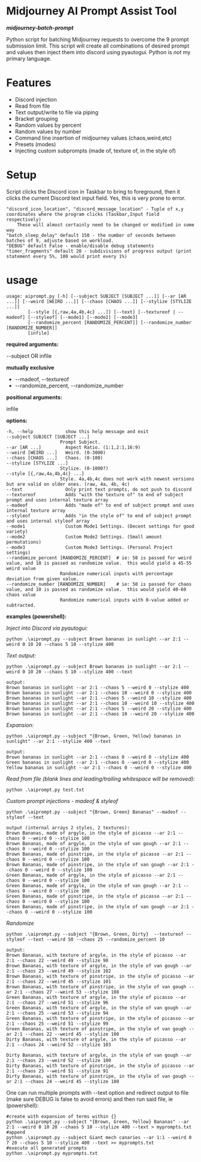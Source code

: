 # Midjourney AI Prompt Assist Tool
_**midjourney-batch-prompt**_

Python script for batching Midjourney requests to overcome the 9 prompt submission limit.  This script will
create all combinations of desired prompt and values then inject them into discord using pyautogui.  Python is _not_
my primary language.

# Features

* Discord injection
* Read from file
* Text output/write to file via piping
* Bracket grouping
* Random values by percent
* Random values by number
* Command line insertion of midjourney values (chaos,weird,etc)
* Presets (modes)
* Injecting custom subprompts (made of, texture of, in the style of)

# Setup

Script clicks the Discord icon in Taskbar to bring to foreground, then it clicks the current Discord text input field.  Yes, this is very prone to error.

    "discord_icon_location", "discord_message_location" - Tuple of x,y coordinates where the program clicks (Taskbar,Input field respectively)
        These will almost certainly need to be changed or modified in some way
    "batch_sleep_delay" default 150 - the number of seconds between batches of 9, adjuste based on workload.
    "DEBUG" default False - enable/disable debug statements
    "timer_fragments" default 20 - subdivisions of progress output (print statement every 5%, 100 would print every 1%)

# usage
    usage: aiprompt.py [-h] [--subject SUBJECT [SUBJECT ...]] [--ar [AR ...]] [--weird [WEIRD ...]] [--chaos [CHAOS ...]] [--stylize [STYLIZE ...]] 
            [--style [{,raw,4a,4b,4c} ...]] [--text] [--textureof | --madeof] [--styleof] [--mode1] [--mode2] [--mode3] 
            [--randomize_percent [RANDOMIZE_PERCENT]] [--randomize_number [RANDOMIZE_NUMBER]]
            [infile]

**required arguments:**
  
  --subject OR infile

**mutually exclusive**
  
  * --madeof, --textureof
  * --randomize_percent, --randomize_number

**positional arguments:**
  
  infile

**options:**
  
    -h, --help            show this help message and exit
    --subject SUBJECT [SUBJECT ...]
                        Prompt Subject.
    --ar [AR ...]         Aspect Ratio. (1:1,2:1,16:9)
    --weird [WEIRD ...]   Weird. (0-3000)
    --chaos [CHAOS ...]   Chaos. (0-100)
    --stylize [STYLIZE ...]
                        Stylize. (0-1000?)
    --style [{,raw,4a,4b,4c} ...]
                        Style. 4a,4b,4c does not work with newest versions but are valid on older ones. (raw, 4a, 4b, 4c)
    --text                Only print text prompts, do not push to discord
    --textureof           Adds "with the texture of" to end of subject prompt and uses internal texture array
    --madeof              Adds "made of" to end of subject prompt and uses internal texture array
    --styleof             Adds "in the style of" to end of subject prompt and uses internal styleof array
    --mode1               Custom Mode1 Settings. (Decent settings for good variety)
    --mode2               Custom Mode2 Settings. (Small amount permutations)
    --mode3               Custom Mode3 Settings. (Personal Project settings)
    --randomize_percent [RANDOMIZE_PERCENT]  # ie: 50 is passed for weird value, and 10 is passed as randomize value.  this would yield a 45-55 weird value
                        Randomize numerical inputs with percentage deviation from given value.
    --randomize_number [RANDOMIZE_NUMBER]    # ie: 50 is passed for chaos value, and 10 is passed as randomize value.  this would yield 40-60 chaos value
                        Randomize numerical inputs with 0-value added or subtracted.

  **examples (powershell):**
  
  _Inject into Discord via pyautogui:_
  
    python .\aiprompt.py --subject Brown bananas in sunlight --ar 2:1 --weird 0 10 20 --chaos 5 10 --stylize 400
  
  _Text output:_
  
    python .\aiprompt.py --subject Brown bananas in sunlight --ar 2:1 --weird 0 10 20 --chaos 5 10 --stylize 400 --text

    output:
    Brown bananas in sunlight --ar 2:1 --chaos 5 --weird 0 --stylize 400
    Brown bananas in sunlight --ar 2:1 --chaos 10 --weird 0 --stylize 400
    Brown bananas in sunlight --ar 2:1 --chaos 5 --weird 10 --stylize 400
    Brown bananas in sunlight --ar 2:1 --chaos 10 --weird 10 --stylize 400
    Brown bananas in sunlight --ar 2:1 --chaos 5 --weird 20 --stylize 400
    Brown bananas in sunlight --ar 2:1 --chaos 10 --weird 20 --stylize 400

  _Expansion:_
  
    python .\aiprompt.py --subject "{Brown, Green, Yellow} bananas in sunlight" --ar 2:1 --stylize 400 --text

    output:
    Brown bananas in sunlight --ar 2:1 --chaos 0 --weird 0 --stylize 400
    Green bananas in sunlight --ar 2:1 --chaos 0 --weird 0 --stylize 400
    Yellow bananas in sunlight --ar 2:1 --chaos 0 --weird 0 --stylize 400

  _Read from file (blank lines and leading/trailing whitespace will be removed):_

    python .\aiprompt.py test.txt
  
  _Custom prompt injections - madeof & styleof_

    python .\aiprompt.py --subject "{Brown, Green} Bananas" --madeof --styleof --text

    output (internal arrays 2 styles, 2 textures):
    Brown Bananas, made of argyle, in the style of picasso --ar 2:1 --chaos 0 --weird 0 --stylize 100
    Brown Bananas, made of argyle, in the style of van gough --ar 2:1 --chaos 0 --weird 0 --stylize 100
    Brown Bananas, made of pinstripe, in the style of picasso --ar 2:1 --chaos 0 --weird 0 --stylize 100
    Brown Bananas, made of pinstripe, in the style of van gough --ar 2:1 --chaos 0 --weird 0 --stylize 100
    Green Bananas, made of argyle, in the style of picasso --ar 2:1 --chaos 0 --weird 0 --stylize 100
    Green Bananas, made of argyle, in the style of van gough --ar 2:1 --chaos 0 --weird 0 --stylize 100
    Green Bananas, made of pinstripe, in the style of picasso --ar 2:1 --chaos 0 --weird 0 --stylize 100
    Green Bananas, made of pinstripe, in the style of van gough --ar 2:1 --chaos 0 --weird 0 --stylize 100

  _Randomize_

    python .\aiprompt.py --subject "{Brown, Green, Dirty}  --textureof --styleof --text --weird 50 --chaos 25 --randomize_percent 10

    output:
    Brown Bananas, with texture of argyle, in the style of picasso --ar 2:1 --chaos 22 --weird 49 --stylize 98
    Brown Bananas, with texture of argyle, in the style of van gough --ar 2:1 --chaos 23 --weird 49 --stylize 102
    Brown Bananas, with texture of pinstripe, in the style of picasso --ar 2:1 --chaos 22 --weird 45 --stylize 101
    Brown Bananas, with texture of pinstripe, in the style of van gough --ar 2:1 --chaos 27 --weird 53 --stylize 108
    Green Bananas, with texture of argyle, in the style of picasso --ar 2:1 --chaos 27 --weird 51 --stylize 96
    Green Bananas, with texture of argyle, in the style of van gough --ar 2:1 --chaos 25 --weird 53 --stylize 94
    Green Bananas, with texture of pinstripe, in the style of picasso --ar 2:1 --chaos 25 --weird 51 --stylize 99
    Green Bananas, with texture of pinstripe, in the style of van gough --ar 2:1 --chaos 22 --weird 45 --stylize 100
    Dirty Bananas, with texture of argyle, in the style of picasso --ar 2:1 --chaos 24 --weird 52 --stylize 103

    Dirty Bananas, with texture of argyle, in the style of van gough --ar 2:1 --chaos 23 --weird 52 --stylize 100
    Dirty Bananas, with texture of pinstripe, in the style of picasso --ar 2:1 --chaos 23 --weird 51 --stylize 91
    Dirty Bananas, with texture of pinstripe, in the style of van gough --ar 2:1 --chaos 24 --weird 45 --stylize 100

  One can run multiple prompts with --text option and redirect output to file (make sure DEBUG is false to avoid errors) and then run
  said file, ie (powershell):

    #create with expansion of terms within {}
    python .\aiprompt.py --subject "{Brown, Green, Yellow} Bananas" --ar 2:1 --weird 0 10 20 --chaos 5 10 --stylize 400 --text > myprompts.txt
    #append
    python .\aiprompt.py --subject Giant mech canaries --ar 1:1 --weird 0 7 20 --chaos 5 10 --stylize 400 --text >> myprompts.txt
    #execute all generated prompts
    python .\aiprompt.py myprompts.txt
